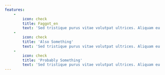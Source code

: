```yaml
---
features:
    -
        icon: check
        title: Faggot_en
        text: 'Sed tristique purus vitae volutpat ultrices. Aliquam eu elit eget arcu commodo suscipit dolor nec nibh. Proin a ullamcorper elit, et sagittis turpis. Integer ut fermentum.'
    -
        icon: check
        title: 'Also Something'
        text: 'Sed tristique purus vitae volutpat ultrices. Aliquam eu elit eget arcu commodo suscipit dolor nec nibh. Proin a ullamcorper elit, et sagittis turpis. Integer ut fermentum.'
    -
        icon: check
        title: 'Probably Something'
        text: 'Sed tristique purus vitae volutpat ultrices. Aliquam eu elit eget arcu commodo suscipit dolor nec nibh. Proin a ullamcorper elit, et sagittis turpis. Integer ut fermentum.'
---
```


